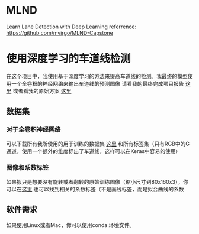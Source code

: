 # MLND
Learn Lane Detection with Deep Learning
referrence: https://github.com/mvirgo/MLND-Capstone
# 使用深度学习的车道线检测
在这个项目中，我使用基于深度学习的方法来提高车道线的检测。我最终的模型使用一个全卷积的神经网络来输出车道线的预测图像
请看我的最终完成项目报告 [这里](https://github.com/mvirgo/MLND-Capstone/blob/master/MLND%20Capstone%20Project%20Report.pdf)
或者看我的原始方案 [这里](https://github.com/mvirgo/MLND-Capstone/blob/master/proposal.pdf)

## 数据集
### 对于全卷积神经网络
可以下载所有我所使用的用于训练的数据集 [这里](https://www.dropbox.com/s/rrh8lrdclzlnxzv/full_CNN_train.p?dl=0) 和所有标签集（只有RGB中的G通道，使用一个额外的维度标出了车道线，这样可以在Keras中容易的使用）
### 图像和系数标签
如果拟只是想要没有旋转或者翻转的原始训练图像（缩小尺寸到80x160x3），你可以在[这里](https://www.dropbox.com/s/1bnp70bhaz5kma9/coeffs_train.p?dl=0)
也可以找到相关的系数标签（不是画线标签，而是拟合曲线的系数

## 软件需求
如果使用Linux或者Mac，你可以使用conda 环境文件。 















